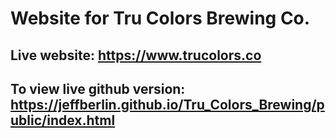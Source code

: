 # Website for Tru Colors Brewing Co.

## Live website: https://www.trucolors.co

## To view live github version: https://jeffberlin.github.io/Tru_Colors_Brewing/public/index.html